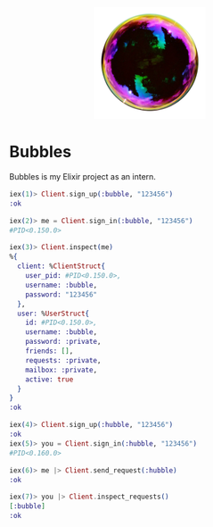 <p align="center">
    <img src="./assets/logo_real.png" style="height: 200px" />
</p>

# Bubbles

Bubbles is my Elixir project as an intern.

```elixir
iex(1)> Client.sign_up(:bubble, "123456")
:ok
```

```elixir
iex(2)> me = Client.sign_in(:bubble, "123456")
#PID<0.150.0>
```

```elixir
iex(3)> Client.inspect(me)
%{
  client: %ClientStruct{
    user_pid: #PID<0.150.0>,
    username: :bubble,
    password: "123456"
  },
  user: %UserStruct{
    id: #PID<0.150.0>,
    username: :bubble,
    password: :private,
    friends: [],
    requests: :private,
    mailbox: :private,
    active: true
  }
}
:ok
```

```elixir
iex(4)> Client.sign_up(:hubble, "123456")
:ok
iex(5)> you = Client.sign_in(:hubble, "123456")
#PID<0.160.0>
```

```elixir
iex(6)> me |> Client.send_request(:hubble)
:ok
```

```elixir
iex(7)> you |> Client.inspect_requests()
[:bubble]
:ok
```